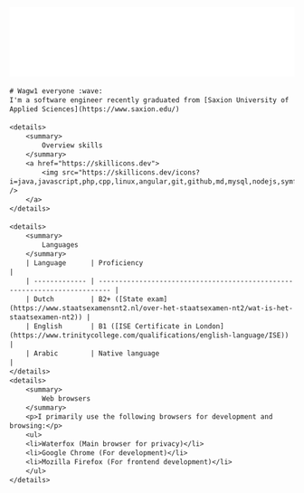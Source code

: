 <div class="main">
    <img src="terminal.svg" alt="Typing SVG" /></a>

    # Wagw1 everyone :wave:
    I'm a software engineer recently graduated from [Saxion University of Applied Sciences](https://www.saxion.edu/)

    <details>
        <summary>
            Overview skills
        </summary>
        <a href="https://skillicons.dev">
            <img src="https://skillicons.dev/icons?i=java,javascript,php,cpp,linux,angular,git,github,md,mysql,nodejs,symfony,postman,raspberrypi,spring,svelte,visualstudio,androidstudio,eclipse,figma,idea,html,git,docker,flutter" />
        </a>
    </details>

    <details>
        <summary>
            Languages
        </summary>
        | Language      | Proficiency                                                               |
        | ------------- | ------------------------------------------------------------------------- |
        | Dutch         | B2+ ([State exam](https://www.staatsexamensnt2.nl/over-het-staatsexamen-nt2/wat-is-het-staatsexamen-nt2)) |
        | English       | B1 ([ISE Certificate in London](https://www.trinitycollege.com/qualifications/english-language/ISE)) |
        | Arabic        | Native language                                                           |
    </details>
    <details>
        <summary>
            Web browsers
        </summary>
        <p>I primarily use the following browsers for development and browsing:</p>
        <ul>
        <li>Waterfox (Main browser for privacy)</li>
        <li>Google Chrome (For development)</li>
        <li>Mozilla Firefox (For frontend development)</li>
        </ul>
    </details>
</div>

